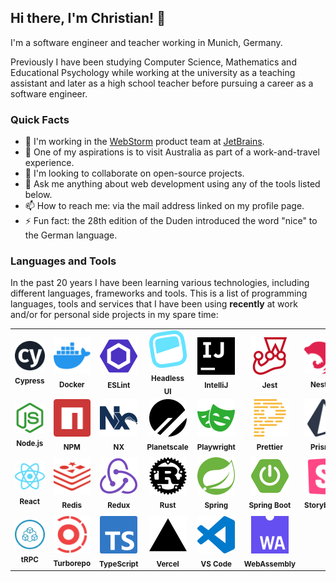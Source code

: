 ## Hi there, I'm Christian! 👋

I'm a software engineer and teacher working in Munich, Germany.

Previously I have been studying Computer Science, Mathematics and Educational Psychology while working at the university as a teaching assistant and later as a high school teacher before pursuing a career as a software engineer.

### Quick Facts

- 🔭 I'm working in the [WebStorm](https://www.jetbrains.com/webstorm/) product team at [JetBrains](https://www.jetbrains.com/).
- 🌱 One of my aspirations is to visit Australia as part of a work-and-travel experience.
- 👯 I'm looking to collaborate on open-source projects.
- 💬 Ask me anything about web development using any of the tools listed below.
- 📫 How to reach me: via the mail address linked on my profile page.
- ⚡ Fun fact: the 28th edition of the Duden introduced the word "nice" to the German language.

### Languages and Tools

In the past 20 years I have been learning various technologies, including different languages, frameworks and tools. This is a list of programming languages, tools and services that I have been using **recently** at work and/or for personal side projects in my spare time:

<table>
  <tr>
    <td align="center">
      <picture>
        <source
          srcset="images/cypress-dark.svg"
          media="(prefers-color-scheme: dark)"
        />
        <img src="images/cypress.svg" alt="Cypress" width="60px" />
      </picture>
      <br />
      <sub><b>Cypress</b></sub>
    </td>
    <td align="center">
      <picture>
        <source
          srcset="images/docker-dark.svg"
          media="(prefers-color-scheme: dark)"
        />
        <img src="images/docker.svg" alt="Docker" width="60px" />
      </picture>
      <br />
      <sub><b>Docker</b></sub>
    </td>
    <td align="center">
      <picture>
        <source
          srcset="images/eslint-dark.svg"
          media="(prefers-color-scheme: dark)"
        />
        <img src="images/eslint.svg" alt="ESLint" width="60px" />
      </picture>
      <br />
      <sub><b>ESLint</b></sub>
    </td>
    <td align="center">
      <picture>
        <source
          srcset="images/headlessui-dark.svg"
          media="(prefers-color-scheme: dark)"
        />
        <img src="images/headlessui.svg" alt="Headless UI" width="60px" />
      </picture>
      <br />
      <sub><b>Headless UI</b></sub>
    </td>
    <td align="center">
      <picture>
        <source
          srcset="images/intellijidea-dark.svg"
          media="(prefers-color-scheme: dark)"
        />
        <img src="images/intellijidea.svg" alt="IntelliJ" width="60px" />
      </picture>
      <br />
      <sub><b>IntelliJ</b></sub>
    </td>
    <td align="center">
      <picture>
        <source
          srcset="images/jest-dark.svg"
          media="(prefers-color-scheme: dark)"
        />
        <img src="images/jest.svg" alt="Jest" width="60px" />
      </picture>
      <br />
      <sub><b>Jest</b></sub>
    </td>
    <td align="center">
      <picture>
        <source
          srcset="images/nestjs-dark.svg"
          media="(prefers-color-scheme: dark)"
        />
        <img src="images/nestjs.svg" alt="Nest.js" width="60px" />
      </picture>
      <br />
      <sub><b>Nest.js</b></sub>
    </td>
    <td align="center">
      <picture>
        <source
          srcset="images/nextdotjs-dark.svg"
          media="(prefers-color-scheme: dark)"
        />
        <img src="images/nextdotjs.svg" alt="Next.js" width="60px" />
      </picture>
      <br />
      <sub><b>Next.js</b></sub>
    </td>
  </tr>
  <tr>
    <td align="center">
      <picture>
        <source
          srcset="images/nodedotjs-dark.svg"
          media="(prefers-color-scheme: dark)"
        />
        <img src="images/nodedotjs.svg" alt="Node.js" width="60px" />
      </picture>
      <br />
      <sub><b>Node.js</b></sub>
    </td>
    <td align="center">
      <picture>
        <source
          srcset="images/npm-dark.svg"
          media="(prefers-color-scheme: dark)"
        />
        <img src="images/npm.svg" alt="NPM" width="60px" />
      </picture>
      <br />
      <sub><b>NPM</b></sub>
    </td>
    <td align="center">
      <picture>
        <source
          srcset="images/nx-dark.svg"
          media="(prefers-color-scheme: dark)"
        />
        <img src="images/nx.svg" alt="NX" width="60px" />
      </picture>
      <br />
      <sub><b>NX</b></sub>
    </td>
    <td align="center">
      <picture>
        <source
          srcset="images/planetscale-dark.svg"
          media="(prefers-color-scheme: dark)"
        />
        <img src="images/planetscale.svg" alt="Planetscale" width="60px" />
      </picture>
      <br />
      <sub><b>Planetscale</b></sub>
    </td>
    <td align="center">
      <picture>
        <source
          srcset="images/playwright-dark.svg"
          media="(prefers-color-scheme: dark)"
        />
        <img src="images/playwright.svg" alt="Playwright" width="60px" />
      </picture>
      <br />
      <sub><b>Playwright</b></sub>
    </td>
    <td align="center">
      <picture>
        <source
          srcset="images/prettier-dark.svg"
          media="(prefers-color-scheme: dark)"
        />
        <img src="images/prettier.svg" alt="Prettier" width="60px" />
      </picture>
      <br />
      <sub><b>Prettier</b></sub>
    </td>
    <td align="center">
      <picture>
        <source
          srcset="images/prisma-dark.svg"
          media="(prefers-color-scheme: dark)"
        />
        <img src="images/prisma.svg" alt="Prisma" width="60px" />
      </picture>
      <br />
      <sub><b>Prisma</b></sub>
    </td>
    <td align="center">
      <picture>
        <source
          srcset="images/railway-dark.svg"
          media="(prefers-color-scheme: dark)"
        />
        <img src="images/railway.svg" alt="Railway" width="60px" />
      </picture>
      <br />
      <sub><b>Railway</b></sub>
    </td>
  </tr>
  <tr>
    <td align="center">
      <picture>
        <source
          srcset="images/react-dark.svg"
          media="(prefers-color-scheme: dark)"
        />
        <img src="images/react.svg" alt="React" width="60px" />
      </picture>
      <br />
      <sub><b>React</b></sub>
    </td>
    <td align="center">
      <picture>
        <source
          srcset="images/redis-dark.svg"
          media="(prefers-color-scheme: dark)"
        />
        <img src="images/redis.svg" alt="Redis" width="60px" />
      </picture>
      <br />
      <sub><b>Redis</b></sub>
    </td>
    <td align="center">
      <picture>
        <source
          srcset="images/redux-dark.svg"
          media="(prefers-color-scheme: dark)"
        />
        <img src="images/redux.svg" alt="Redux" width="60px" />
      </picture>
      <br />
      <sub><b>Redux</b></sub>
    </td>
    <td align="center">
      <picture>
        <source
          srcset="images/rust-dark.svg"
          media="(prefers-color-scheme: dark)"
        />
        <img src="images/rust.svg" alt="Rust" width="60px" />
      </picture>
      <br />
      <sub><b>Rust</b></sub>
    </td>
    <td align="center">
      <picture>
        <source
          srcset="images/spring-dark.svg"
          media="(prefers-color-scheme: dark)"
        />
        <img src="images/spring.svg" alt="Spring" width="60px" />
      </picture>
      <br />
      <sub><b>Spring</b></sub>
    </td>
    <td align="center">
      <picture>
        <source
          srcset="images/springboot-dark.svg"
          media="(prefers-color-scheme: dark)"
        />
        <img src="images/springboot.svg" alt="Spring Boot" width="60px" />
      </picture>
      <br />
      <sub><b>Spring Boot</b></sub>
    </td>
    <td align="center">
      <picture>
        <source
          srcset="images/storybook-dark.svg"
          media="(prefers-color-scheme: dark)"
        />
        <img src="images/storybook.svg" alt="Storybook" width="60px" />
      </picture>
      <br />
      <sub><b>Storybook</b></sub>
    </td>
    <td align="center">
      <picture>
        <source
          srcset="images/tailwindcss-dark.svg"
          media="(prefers-color-scheme: dark)"
        />
        <img src="images/tailwindcss.svg" alt="Tailwind CSS" width="60px" />
      </picture>
      <br />
      <sub><b>Tailwind CSS</b></sub>
    </td>
  </tr>
  <tr>
    <td align="center">
      <picture>
        <source
          srcset="images/trpc-dark.svg"
          media="(prefers-color-scheme: dark)"
        />
        <img src="images/trpc.svg" alt="tRPC" width="60px" />
      </picture>
      <br />
      <sub><b>tRPC</b></sub>
    </td>
    <td align="center">
      <picture>
        <source
          srcset="images/turborepo-dark.svg"
          media="(prefers-color-scheme: dark)"
        />
        <img src="images/turborepo.svg" alt="Turborepo" width="60px" />
      </picture>
      <br />
      <sub><b>Turborepo</b></sub>
    </td>
    <td align="center">
      <picture>
        <source
          srcset="images/typescript-dark.svg"
          media="(prefers-color-scheme: dark)"
        />
        <img src="images/typescript.svg" alt="TypeScript" width="60px" />
      </picture>
      <br />
      <sub><b>TypeScript</b></sub>
    </td>
    <td align="center">
      <picture>
        <source
          srcset="images/vercel-dark.svg"
          media="(prefers-color-scheme: dark)"
        />
        <img src="images/vercel.svg" alt="Vercel" width="60px" />
      </picture>
      <br />
      <sub><b>Vercel</b></sub>
    </td>
    <td align="center">
      <picture>
        <source
          srcset="images/visualstudiocode-dark.svg"
          media="(prefers-color-scheme: dark)"
        />
        <img src="images/visualstudiocode.svg" alt="VS Code" width="60px" />
      </picture>
      <br />
      <sub><b>VS Code</b></sub>
    </td>
    <td align="center">
      <picture>
        <source
          srcset="images/webassembly-dark.svg"
          media="(prefers-color-scheme: dark)"
        />
        <img src="images/webassembly.svg" alt="WebAssembly" width="60px" />
      </picture>
      <br />
      <sub><b>WebAssembly</b></sub>
    </td>
  </tr>
</table>
